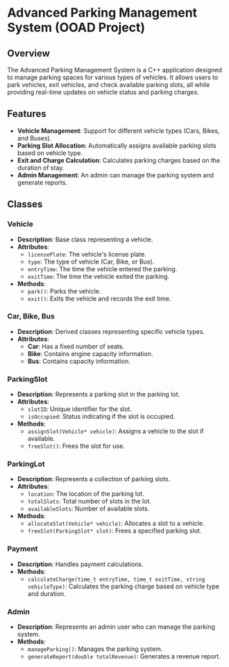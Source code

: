 # Advanced Parking Management System (OOAD Project)

## Overview
The Advanced Parking Management System is a C++ application designed to manage parking spaces for various types of vehicles. It allows users to park vehicles, exit vehicles, and check available parking slots, all while providing real-time updates on vehicle status and parking charges.

## Features
- **Vehicle Management**: Support for different vehicle types (Cars, Bikes, and Buses).
- **Parking Slot Allocation**: Automatically assigns available parking slots based on vehicle type.
- **Exit and Charge Calculation**: Calculates parking charges based on the duration of stay.
- **Admin Management**: An admin can manage the parking system and generate reports.

## Classes

### Vehicle
- **Description**: Base class representing a vehicle.
- **Attributes**:
  - `licensePlate`: The vehicle's license plate.
  - `type`: The type of vehicle (Car, Bike, or Bus).
  - `entryTime`: The time the vehicle entered the parking.
  - `exitTime`: The time the vehicle exited the parking.
- **Methods**:
  - `park()`: Parks the vehicle.
  - `exit()`: Exits the vehicle and records the exit time.

### Car, Bike, Bus
- **Description**: Derived classes representing specific vehicle types.
- **Attributes**:
  - **Car**: Has a fixed number of seats.
  - **Bike**: Contains engine capacity information.
  - **Bus**: Contains capacity information.

### ParkingSlot
- **Description**: Represents a parking slot in the parking lot.
- **Attributes**:
  - `slotID`: Unique identifier for the slot.
  - `isOccupied`: Status indicating if the slot is occupied.
- **Methods**:
  - `assignSlot(Vehicle* vehicle)`: Assigns a vehicle to the slot if available.
  - `freeSlot()`: Frees the slot for use.

### ParkingLot
- **Description**: Represents a collection of parking slots.
- **Attributes**:
  - `location`: The location of the parking lot.
  - `totalSlots`: Total number of slots in the lot.
  - `availableSlots`: Number of available slots.
- **Methods**:
  - `allocateSlot(Vehicle* vehicle)`: Allocates a slot to a vehicle.
  - `freeSlot(ParkingSlot* slot)`: Frees a specified parking slot.

### Payment
- **Description**: Handles payment calculations.
- **Methods**:
  - `calculateCharge(time_t entryTime, time_t exitTime, string vehicleType)`: Calculates the parking charge based on vehicle type and duration.

### Admin
- **Description**: Represents an admin user who can manage the parking system.
- **Methods**:
  - `manageParking()`: Manages the parking system.
  - `generateReport(double totalRevenue)`: Generates a revenue report.